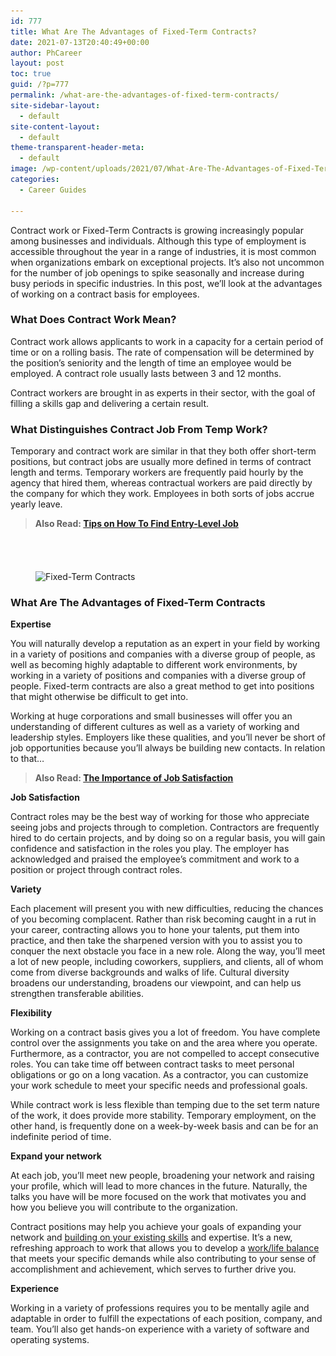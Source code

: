 ```yaml
---
id: 777
title: What Are The Advantages of Fixed-Term Contracts?
date: 2021-07-13T20:40:49+00:00
author: PhCareer
layout: post
toc: true
guid: /?p=777
permalink: /what-are-the-advantages-of-fixed-term-contracts/
site-sidebar-layout:
  - default
site-content-layout:
  - default
theme-transparent-header-meta:
  - default
image: /wp-content/uploads/2021/07/What-Are-The-Advantages-of-Fixed-Term-Contracts.jpg
categories:
  - Career Guides

---
```

Contract work or Fixed-Term Contracts is growing increasingly popular among businesses and individuals. Although this type of employment is accessible throughout the year in a range of industries, it is most common when organizations embark on exceptional projects. It&#8217;s also not uncommon for the number of job openings to spike seasonally and increase during busy periods in specific industries. In this post, we&#8217;ll look at the advantages of working on a contract basis for employees.



### **What Does Contract Work Mean?**

Contract work allows applicants to work in a capacity for a certain period of time or on a rolling basis. The rate of compensation will be determined by the position&#8217;s seniority and the length of time an employee would be employed. A contract role usually lasts between 3 and 12 months.

Contract workers are brought in as experts in their sector, with the goal of filling a skills gap and delivering a certain result.



### **What Distinguishes Contract Job From Temp Work?**

Temporary and contract work are similar in that they both offer short-term positions, but contract jobs are usually more defined in terms of contract length and terms. Temporary workers are frequently paid hourly by the agency that hired them, whereas contractual workers are paid directly by the company for which they work. Employees in both sorts of jobs accrue yearly leave.



<blockquote class="wp-block-quote">
  <p>
    <strong>Also Read: <a href="/tips-on-how-to-find-entry-level-job/">Tips on How To Find Entry-Level Job</a></strong>
  </p>
</blockquote>

<div style="height:40px" aria-hidden="true" class="wp-block-spacer">
</div>

<div class="wp-block-image">
  <figure class="aligncenter size-large"><img loading="lazy" width="1024" height="575" src="/wp-content/uploads/2021/07/Fixed-Term-Contracts-1024x575.jpg" alt="Fixed-Term Contracts" class="wp-image-778" srcset="/wp-content/uploads/2021/07/Fixed-Term-Contracts-1024x575.jpg 1024w, /wp-content/uploads/2021/07/Fixed-Term-Contracts-300x169.jpg 300w, /wp-content/uploads/2021/07/Fixed-Term-Contracts-768x431.jpg 768w, /wp-content/uploads/2021/07/Fixed-Term-Contracts.jpg 1200w" sizes="(max-width: 1024px) 100vw, 1024px" /></figure>
</div>


### **What Are The Advantages of Fixed-Term Contracts**

**Expertise**

You will naturally develop a reputation as an expert in your field by working in a variety of positions and companies with a diverse group of people, as well as becoming highly adaptable to different work environments, by working in a variety of positions and companies with a diverse group of people. Fixed-term contracts are also a great method to get into positions that might otherwise be difficult to get into.

Working at huge corporations and small businesses will offer you an understanding of different cultures as well as a variety of working and leadership styles. Employers like these qualities, and you&#8217;ll never be short of job opportunities because you&#8217;ll always be building new contacts. In relation to that…

<blockquote class="wp-block-quote">
  <p>
    <strong>Also Read: <a href="/the-importance-of-job-satisfaction/">The Importance of Job Satisfaction</a></strong>
  </p>
</blockquote>

**Job Satisfaction**

Contract roles may be the best way of working for those who appreciate seeing jobs and projects through to completion. Contractors are frequently hired to do certain projects, and by doing so on a regular basis, you will gain confidence and satisfaction in the roles you play. The employer has acknowledged and praised the employee&#8217;s commitment and work to a position or project through contract roles.

**Variety**

Each placement will present you with new difficulties, reducing the chances of you becoming complacent. Rather than risk becoming caught in a rut in your career, contracting allows you to hone your talents, put them into practice, and then take the sharpened version with you to assist you to conquer the next obstacle you face in a new role. Along the way, you&#8217;ll meet a lot of new people, including coworkers, suppliers, and clients, all of whom come from diverse backgrounds and walks of life. Cultural diversity broadens our understanding, broadens our viewpoint, and can help us strengthen transferable abilities.

**Flexibility**

Working on a contract basis gives you a lot of freedom. You have complete control over the assignments you take on and the area where you operate. Furthermore, as a contractor, you are not compelled to accept consecutive roles. You can take time off between contract tasks to meet personal obligations or go on a long vacation. As a contractor, you can customize your work schedule to meet your specific needs and professional goals.

While contract work is less flexible than temping due to the set term nature of the work, it does provide more stability. Temporary employment, on the other hand, is frequently done on a week-by-week basis and can be for an indefinite period of time.

**Expand your network**

At each job, you&#8217;ll meet new people, broadening your network and raising your profile, which will lead to more chances in the future. Naturally, the talks you have will be more focused on the work that motivates you and how you believe you will contribute to the organization.

Contract positions may help you achieve your goals of expanding your network and [building on your existing skills](/why-do-hard-skills-matter/) and expertise. It&#8217;s a new, refreshing approach to work that allows you to develop a [work/life balance](/category/work-life-balance/) that meets your specific demands while also contributing to your sense of accomplishment and achievement, which serves to further drive you.

**Experience**

Working in a variety of professions requires you to be mentally agile and adaptable in order to fulfill the expectations of each position, company, and team. You&#8217;ll also get hands-on experience with a variety of software and operating systems.

